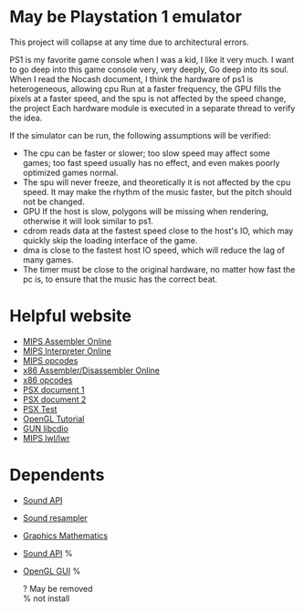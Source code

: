 # May be Playstation 1 emulator

This project will collapse at any time due to architectural errors.

PS1 is my favorite game console when I was a kid, I like it very much. 
I want to go deep into this game console very, very deeply,
Go deep into its soul. When I read the Nocash document, 
I think the hardware of ps1 is heterogeneous, allowing cpu
Run at a faster frequency, the GPU fills the pixels at a faster speed, 
and the spu is not affected by the speed change, the project
Each hardware module is executed in a separate thread to verify the idea.


If the simulator can be run, the following assumptions will be verified:

* The cpu can be faster or slower; too slow speed may affect some games; 
  too fast speed usually has no effect, and even makes poorly optimized games normal.
* The spu will never freeze, and theoretically it is not affected by the cpu speed.
  It may make the rhythm of the music faster, but the pitch should not be changed.
* GPU If the host is slow, polygons will be missing when rendering,
  otherwise it will look similar to ps1.
* cdrom reads data at the fastest speed close to the host's IO, 
  which may quickly skip the loading interface of the game.
* dma is close to the fastest host IO speed, which will reduce the lag of many games.
* The timer must be close to the original hardware, 
  no matter how fast the pc is, to ensure that the music has the correct beat.


# Helpful website

* [MIPS Assembler Online](http://www.kurtm.net/mipsasm/index.cgi)
* [MIPS Interpreter Online](https://dannyqiu.me/mips-interpreter/)
* [MIPS opcodes](https://opencores.org/projects/plasma/opcodes)
* [x86 Assembler/Disassembler Online](https://defuse.ca/online-x86-assembler.htm#disassembly)
* [x86 opcodes](http://www.mathemainzel.info/files/x86asmref.html)
* [PSX document 1](http://hitmen.c02.at/html/psx_docs.html)
* [PSX document 2](https://github.com/simias/psx-guide)
* [PSX Test](https://github.com/simias/psx-hardware-tests)
* [OpenGL Tutorial](http://www.opengl-tutorial.org/)
* [GUN libcdio](https://www.gnu.org/software/libcdio/libcdio.html)
* [MIPS lwl/lwr](https://stackoverflow.com/questions/57522055/what-do-the-mips-load-word-left-lwl-and-load-word-right-lwr-instructions-do)


# Dependents

* [Sound API](https://github.com/thestk/rtaudio)
* [Sound resampler](https://github.com/avaneev/r8brain-free-src)
* [Graphics Mathematics](http://eigen.tuxfamily.org/index.php?title=Main_Page)
* [Sound API](https://github.com/jarikomppa/soloud) %
* [OpenGL GUI](https://github.com/wjakob/nanogui) %

  ? May be removed  
  % not install